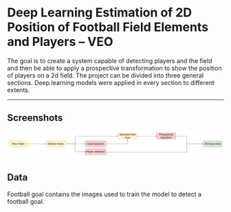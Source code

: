 # Deep Learning Estimation of 2D Position of Football Field Elements and Players – VEO

The goal is to create a system capable of detecting players and the field and then be able to apply a prospective transformation to show the position of players on a 2d field. The project can be divided into three general sections. Deep learning models were applied in every section to different extents.


---
## Screenshots
![Example screenshot](Picture1.png)
<!-- If you have screenshots you'd like to share, include them here. -->

## Data
Football goal contains the images used to train the model to detect a football goal. 

